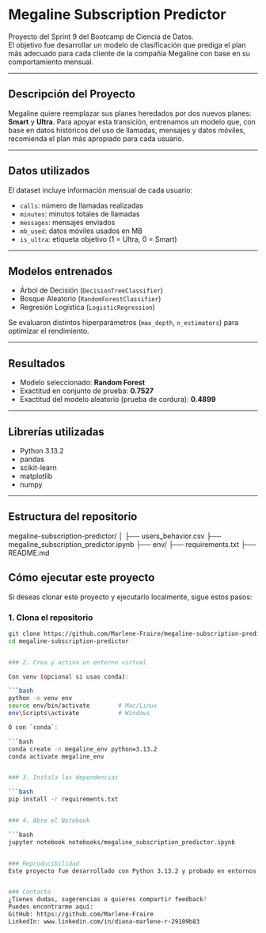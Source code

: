 # Megaline Subscription Predictor

Proyecto del Sprint 9 del Bootcamp de Ciencia de Datos.  
El objetivo fue desarrollar un modelo de clasificación que prediga el plan más adecuado para cada cliente de la compañía Megaline con base en su comportamiento mensual.

---

## Descripción del Proyecto

Megaline quiere reemplazar sus planes heredados por dos nuevos planes: **Smart** y **Ultra**. Para apoyar esta transición, entrenamos un modelo que, con base en datos históricos del uso de llamadas, mensajes y datos móviles, recomienda el plan más apropiado para cada usuario.

---

## Datos utilizados

El dataset incluye información mensual de cada usuario:
- `calls`: número de llamadas realizadas
- `minutes`: minutos totales de llamadas
- `messages`: mensajes enviados
- `mb_used`: datos móviles usados en MB
- `is_ultra`: etiqueta objetivo (1 = Ultra, 0 = Smart)

---

## Modelos entrenados

- Árbol de Decisión (`DecisionTreeClassifier`)
- Bosque Aleatorio (`RandomForestClassifier`)
- Regresión Logística (`LogisticRegression`)

Se evaluaron distintos hiperparámetros (`max_depth`, `n_estimators`) para optimizar el rendimiento.

---

## Resultados

- Modelo seleccionado: **Random Forest**
- Exactitud en conjunto de prueba: **0.7527**
- Exactitud del modelo aleatorio (prueba de cordura): **0.4899**

---

## Librerías utilizadas

- Python 3.13.2
- pandas
- scikit-learn
- matplotlib
- numpy

---

## Estructura del repositorio

megaline-subscription-predictor/
│
├── users_behavior.csv
├── megaline_subscription_predictor.ipynb
├── env/
├── requirements.txt
├── README.md

## Cómo ejecutar este proyecto

Si deseas clonar este proyecto y ejecutarlo localmente, sigue estos pasos:

### 1. Clona el repositorio

```bash
git clone https://github.com/Marlene-Fraire/megaline-subscription-predictor.git
cd megaline-subscription-predictor


### 2. Crea y activa un entorno virtual

Con venv (opcional si usas conda):

```bash
python -m venv env
source env/bin/activate        # Mac/Linux
env\Scripts\activate           # Windows

O con `conda`:

```bash
conda create -n megaline_env python=3.13.2
conda activate megaline_env


### 3. Instala las dependencias

```bash
pip install -r requirements.txt


### 4. Abre el Notebook

```bash
jupyter notebook notebooks/megaline_subscription_predictor.ipynb


### Reproducibilidad
Este proyecto fue desarrollado con Python 3.13.2 y probado en entornos de Jupyter Notebook y VS Code. Si deseas garantizar resultados iguales, asegúrate de usar la misma versión de scikit-learn especificada en requirements.txt.


### Contacto
¿Tienes dudas, sugerencias o quieres compartir feedback?
Puedes encontrarme aquí: 
GitHub: https://github.com/Marlene-Fraire
LinkedIn: www.linkedin.com/in/diana-marlene-r-29109b83